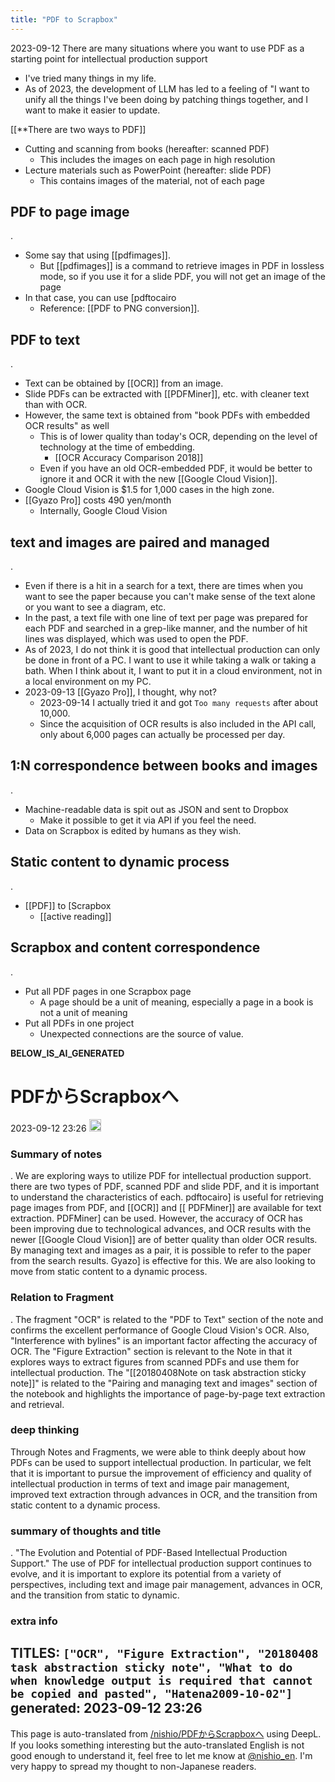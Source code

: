 ```yaml
---
title: "PDF to Scrapbox"
---
```


2023-09-12
There are many situations where you want to use PDF as a starting point for intellectual production support
- I've tried many things in my life.
- As of 2023, the development of LLM has led to a feeling of "I want to unify all the things I've been doing by patching things together, and I want to make it easier to update.

[[**There are two ways to PDF]]
- Cutting and scanning from books (hereafter: scanned PDF)
    - This includes the images on each page in high resolution
- Lecture materials such as PowerPoint (hereafter: slide PDF)
    - This contains images of the material, not of each page

## PDF to page image
.
- Some say that using [[pdfimages]].
    - But [[pdfimages]] is a command to retrieve images in PDF in lossless mode, so if you use it for a slide PDF, you will not get an image of the page
- In that case, you can use [pdftocairo
    - Reference: [[PDF to PNG conversion]].

## PDF to text
.
- Text can be obtained by [[OCR]] from an image.
- Slide PDFs can be extracted with [[PDFMiner]], etc. with cleaner text than with OCR.
- However, the same text is obtained from "book PDFs with embedded OCR results" as well
    - This is of lower quality than today's OCR, depending on the level of technology at the time of embedding.
        - [[OCR Accuracy Comparison 2018]]
    - Even if you have an old OCR-embedded PDF, it would be better to ignore it and OCR it with the new [[Google Cloud Vision]].
- Google Cloud Vision is $1.5 for 1,000 cases in the high zone.
- [[Gyazo Pro]] costs 490 yen/month
    - Internally, Google Cloud Vision

## text and images are paired and managed
.
- Even if there is a hit in a search for a text, there are times when you want to see the paper because you can't make sense of the text alone or you want to see a diagram, etc.
- In the past, a text file with one line of text per page was prepared for each PDF and searched in a grep-like manner, and the number of hit lines was displayed, which was used to open the PDF.
- As of 2023, I do not think it is good that intellectual production can only be done in front of a PC. I want to use it while taking a walk or taking a bath. When I think about it, I want to put it in a cloud environment, not in a local environment on my PC.
- 2023-09-13 [[Gyazo Pro]], I thought, why not?
    - 2023-09-14 I actually tried it and got `Too many requests` after about 10,000.
    - Since the acquisition of OCR results is also included in the API call, only about 6,000 pages can actually be processed per day.

## 1:N correspondence between books and images
.
- Machine-readable data is spit out as JSON and sent to Dropbox
    - Make it possible to get it via API if you feel the need.
- Data on Scrapbox is edited by humans as they wish.

## Static content to dynamic process
.
- [[PDF]] to [Scrapbox
    - [[active reading]]

## Scrapbox and content correspondence
.
- Put all PDF pages in one Scrapbox page
    - A page should be a unit of meaning, especially a page in a book is not a unit of meaning
- Put all PDFs in one project
    - Unexpected connections are the source of value.


__BELOW_IS_AI_GENERATED__
# PDFからScrapboxへ
 2023-09-12 23:26 <img src='https://scrapbox.io/api/pages/nishio-en/omni/icon' alt='omni.icon' height="19.5"/>
### Summary of notes
.
We are exploring ways to utilize PDF for intellectual production support. there are two types of PDF, scanned PDF and slide PDF, and it is important to understand the characteristics of each. pdftocairo] is useful for retrieving page images from PDF, and [[OCR]] and [[ PDFMiner]] are available for text extraction. PDFMiner] can be used. However, the accuracy of OCR has been improving due to technological advances, and OCR results with the newer [[Google Cloud Vision]] are of better quality than older OCR results. By managing text and images as a pair, it is possible to refer to the paper from the search results. Gyazo] is effective for this. We are also looking to move from static content to a dynamic process.

### Relation to Fragment
.
The fragment "OCR" is related to the "PDF to Text" section of the note and confirms the excellent performance of Google Cloud Vision's OCR. Also, "Interference with bylines" is an important factor affecting the accuracy of OCR. The "Figure Extraction" section is relevant to the Note in that it explores ways to extract figures from scanned PDFs and use them for intellectual production. The "[[20180408Note on task abstraction sticky note]]" is related to the "Pairing and managing text and images" section of the notebook and highlights the importance of page-by-page text extraction and retrieval.

### deep thinking
Through Notes and Fragments, we were able to think deeply about how PDFs can be used to support intellectual production. In particular, we felt that it is important to pursue the improvement of efficiency and quality of intellectual production in terms of text and image pair management, improved text extraction through advances in OCR, and the transition from static content to a dynamic process.

### summary of thoughts and title
.
"The Evolution and Potential of PDF-Based Intellectual Production Support."
The use of PDF for intellectual production support continues to evolve, and it is important to explore its potential from a variety of perspectives, including text and image pair management, advances in OCR, and the transition from static to dynamic.

### extra info
TITLES: `["OCR", "Figure Extraction", "20180408 task abstraction sticky note", "What to do when knowledge output is required that cannot be copied and pasted", "Hatena2009-10-02"]`
generated: 2023-09-12 23:26
---
This page is auto-translated from [/nishio/PDFからScrapboxへ](https://scrapbox.io/nishio/PDFからScrapboxへ) using DeepL. If you looks something interesting but the auto-translated English is not good enough to understand it, feel free to let me know at [@nishio_en](https://twitter.com/nishio_en). I'm very happy to spread my thought to non-Japanese readers.